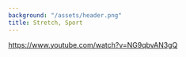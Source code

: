 ```yaml
---
background: "/assets/header.png"
title: Stretch, Sport
---
```

<https://www.youtube.com/watch?v=NG9qbvAN3gQ>
